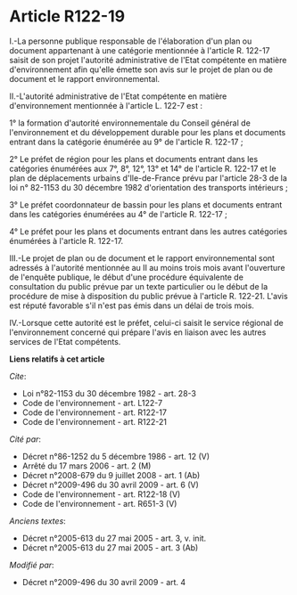 # Article R122-19

I.-La personne publique responsable de l'élaboration d'un plan ou document appartenant à une catégorie mentionnée à l'article
R. 122-17 saisit de son projet l'autorité administrative de l'Etat compétente en matière d'environnement afin qu'elle émette
son avis sur le projet de plan ou de document et le rapport environnemental. 

II.-L'autorité administrative de l'Etat compétente en matière d'environnement mentionnée à l'article L. 122-7 est : 

1° la formation d'autorité environnementale du Conseil général de l'environnement et du développement durable pour les plans
et documents entrant dans la catégorie énumérée au 9° de l'article R. 122-17 ; 

2° Le préfet de région pour les plans et documents entrant dans les catégories énumérées aux 7°, 8°, 12°, 13° et 14° de
l'article R. 122-17 et le plan de déplacements urbains d'Ile-de-France prévu par l'article 28-3 de la loi n° 82-1153 du 30
décembre 1982 d'orientation des transports intérieurs ; 

3° Le préfet coordonnateur de bassin pour les plans et documents entrant dans les catégories énumérées au 4° de l'article R.
122-17 ; 

4° Le préfet pour les plans et documents entrant dans les autres catégories énumérées à l'article R. 122-17. 

III.-Le projet de plan ou de document et le rapport environnemental sont adressés à l'autorité mentionnée au II au moins
trois mois avant l'ouverture de l'enquête publique, le début d'une procédure équivalente de consultation du public prévue par
un texte particulier ou le début de la procédure de mise à disposition du public prévue à l'article R. 122-21. L'avis est
réputé favorable s'il n'est pas émis dans un délai de trois mois. 

IV.-Lorsque cette autorité est le préfet, celui-ci saisit le service régional de l'environnement concerné qui prépare l'avis
en liaison avec les autres services de l'Etat compétents.

**Liens relatifs à cet article**

_Cite_:

  - Loi n°82-1153 du 30 décembre 1982 - art. 28-3
  - Code de l'environnement - art. L122-7
  - Code de l'environnement - art. R122-17
  - Code de l'environnement - art. R122-21

_Cité par_:

  - Décret n°86-1252 du 5 décembre 1986 - art. 12 (V)
  - Arrêté du 17 mars 2006 - art. 2 (M)
  - Décret n°2008-679 du 9 juillet 2008 - art. 1 (Ab)
  - Décret n°2009-496 du 30 avril 2009 - art. 6 (V)
  - Code de l'environnement - art. R122-18 (V)
  - Code de l'environnement - art. R651-3 (V)

_Anciens textes_:

  - Décret n°2005-613 du 27 mai 2005 - art. 3, v. init.
  - Décret n°2005-613 du 27 mai 2005 - art. 3 (Ab)

_Modifié par_:

  - Décret n°2009-496 du 30 avril 2009 - art. 4
